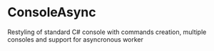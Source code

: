ConsoleAsync
=========
Restyling of standard C# console with commands creation, multiple consoles and support for asyncronous worker


